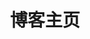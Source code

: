 ---
home: true
layout: Blog
icon: home
title: 博客主页
heroImage: /logo.svg
heroText: Amayakite Blog
heroFullScreen: true
tagline: 鱼跃此时海，花开彼岸天
bgImage: /homeBackground.jpg
---